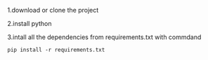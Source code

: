1.download or clone the project

2.install python

3.intall all the dependencies from requirements.txt with commdand

    pip install -r requirements.txt
